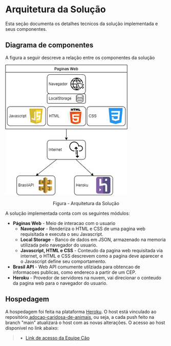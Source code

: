 # Arquitetura da Solução

Esta seção documenta os detalhes tecnicos da solução implementada e seus componentes. 

## Diagrama de componentes

A figura a seguir descreve a relação entre os componentes da solução

![](assets/05-Arquitetura%20da%20Solu%C3%A7%C3%A3o.assets/Equipe%20C%C3%A3o%20-%20Diagrama%20de%20solucao.png)

<center>Figura - Arquitetura da Solução</center>

A solução implementada conta com os seguintes módulos:
- **Páginas Web** - Meio de interacao com o usuario
  - **Navegador** - Renderiza o HTML e CSS de uma pagina web requisitada e executa o seu Javascript.
  - **Local Storage** - Banco de dados em JSON, armazenado na memoria utilizada pelo navegador do usuario.
  - **Javascript, HTML e CSS** - Conteudo da pagina web requisitada via internet, o HTML e CSS descrevem como a pagina deve aparecer e o Javascript define seu comportamento.
 - **Brasil API** - Web API comumente utilziada para obtencao de informacoes publicas, como endereco a partir de um CEP.
 - **Heroku** - Provedor de servidores na nuvem, vai direcionar o conteudo da pagina web para o navegador do usuario. 


## Hospedagem

A hospedagem foi feita na plataforma [Heroku](https://www.heroku.com/home). O host está vinculado ao repositório[ adocao-caridosa-de-animais](https://github.com/ICEI-PUC-Minas-PMV-ADS/pmv-ads-2022-2-e1-proj-web-t1-adocao-caridosa-de-animais), ou seja, a cada push feito na branch "main" atualizará o host com as novas alterações. O acesso ao host disponivel no link abaixo:

> - [Link de acesso da Equipe Cão](https://equipecao.herokuapp.com/)